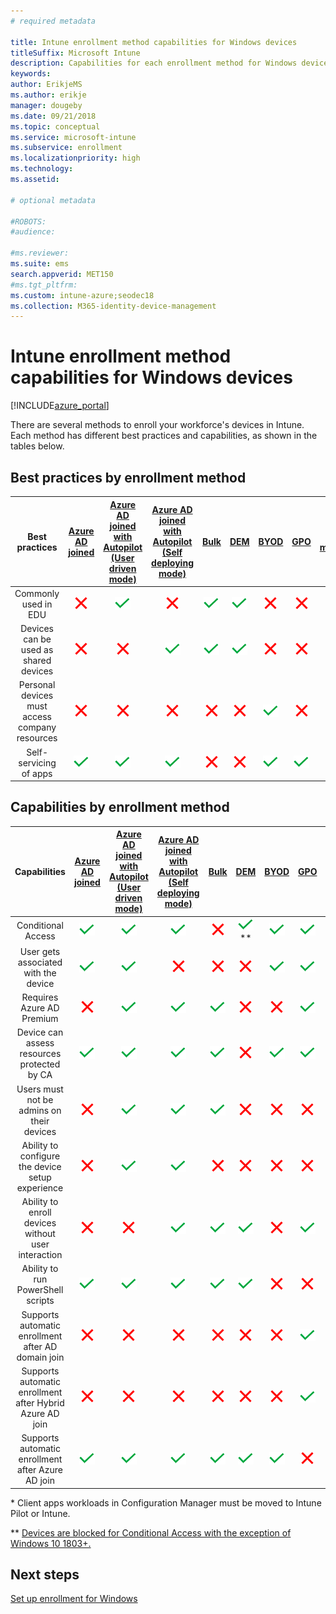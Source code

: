 ```yaml
---
# required metadata

title: Intune enrollment method capabilities for Windows devices
titleSuffix: Microsoft Intune
description: Capabilities for each enrollment method for Windows devices.
keywords:
author: ErikjeMS
ms.author: erikje
manager: dougeby
ms.date: 09/21/2018
ms.topic: conceptual
ms.service: microsoft-intune
ms.subservice: enrollment
ms.localizationpriority: high
ms.technology:
ms.assetid: 

# optional metadata

#ROBOTS:
#audience:

#ms.reviewer:
ms.suite: ems
search.appverid: MET150
#ms.tgt_pltfrm:
ms.custom: intune-azure;seodec18
ms.collection: M365-identity-device-management
---
```


# Intune enrollment method capabilities for Windows devices
[!INCLUDE[azure_portal](../includes/azure_portal.md)]

There are several methods to enroll your workforce's devices in Intune. Each method has different best practices and capabilities, as shown in the tables below.

## Best practices by enrollment method
| **Best practices** | **[Azure AD joined](windows-enroll.md#enable-windows-10-automatic-enrollment)**|**[Azure AD joined with Autopilot (User driven mode)](enrollment-autopilot.md)** |**[Azure AD joined with Autopilot (Self deploying mode)](enrollment-autopilot.md)** |**[Bulk](windows-bulk-enroll.md)**|**[DEM](device-enrollment-manager-enroll.md)** | **[BYOD](device-enrollment.md#bring-your-own-device)** | **[GPO](https://docs.microsoft.com/windows/client-management/mdm/enroll-a-windows-10-device-automatically-using-group-policy)** | **[Co-management](https://docs.microsoft.com/configmgr/core/clients/manage/co-management-overview)** |
|:---:|:---:|:---:|:---:|:---:|:---:|:---:|:---:|:---:|
|Commonly used in EDU|![X](./media/enrollment-method-capab/xmark.png)|![Checkmark](./media/enrollment-method-capab/checkmark.png)|![X](./media/enrollment-method-capab/xmark.png)|![Checkmark](./media/enrollment-method-capab/checkmark.png)|![Checkmark](./media/enrollment-method-capab/checkmark.png)|![X](./media/enrollment-method-capab/xmark.png)|![X](./media/enrollment-method-capab/xmark.png)|![X](./media/enrollment-method-capab/xmark.png)|
|Devices can be used as shared devices|![X](./media/enrollment-method-capab/xmark.png)|![X](./media/enrollment-method-capab/xmark.png)|![Checkmark](./media/enrollment-method-capab/checkmark.png)|![Checkmark](./media/enrollment-method-capab/checkmark.png)|![Checkmark](./media/enrollment-method-capab/checkmark.png)|![X](./media/enrollment-method-capab/xmark.png)|![X](./media/enrollment-method-capab/xmark.png)|![X](./media/enrollment-method-capab/xmark.png)|
|Personal devices must access company resources|![X](./media/enrollment-method-capab/xmark.png)|![X](./media/enrollment-method-capab/xmark.png)|![X](./media/enrollment-method-capab/xmark.png)|![X](./media/enrollment-method-capab/xmark.png)|![X](./media/enrollment-method-capab/xmark.png)|![Checkmark](./media/enrollment-method-capab/checkmark.png)|![X](./media/enrollment-method-capab/xmark.png)|![X](./media/enrollment-method-capab/xmark.png)|
|Self-servicing of apps|![Checkmark](./media/enrollment-method-capab/checkmark.png)|![Checkmark](./media/enrollment-method-capab/checkmark.png)|![Checkmark](./media/enrollment-method-capab/checkmark.png)|![X](./media/enrollment-method-capab/xmark.png)|![X](./media/enrollment-method-capab/xmark.png)|![Checkmark](./media/enrollment-method-capab/checkmark.png)|![Checkmark](./media/enrollment-method-capab/checkmark.png)|![Checkmark](./media/enrollment-method-capab/checkmark.png)|

## Capabilities by enrollment method

| **Capabilities** | **[Azure AD joined](windows-enroll.md#enable-windows-10-automatic-enrollment)**|**[Azure AD joined with Autopilot (User driven mode)](enrollment-autopilot.md)** |**[Azure AD joined with Autopilot (Self deploying mode)](enrollment-autopilot.md)** |**[Bulk](windows-bulk-enroll.md)**|**[DEM](device-enrollment-manager-enroll.md)** | **[BYOD](device-enrollment.md#bring-your-own-device)** | **[GPO](https://docs.microsoft.com/windows/client-management/mdm/enroll-a-windows-10-device-automatically-using-group-policy)** | **[Co-management](https://docs.microsoft.com/configmgr/core/clients/manage/co-management-overview)** |
|:---:|:---:|:---:|:---:|:---:|:---:|:---:|:---:|:---:|
|Conditional Access                                      |![Checkmark](./media/enrollment-method-capab/checkmark.png)|![Checkmark](./media/enrollment-method-capab/checkmark.png)|![Checkmark](./media/enrollment-method-capab/checkmark.png)|![X](./media/enrollment-method-capab/xmark.png)|![Checkmark](./media/enrollment-method-capab/checkmark.png)\*\*|![Checkmark](./media/enrollment-method-capab/checkmark.png)|![Checkmark](./media/enrollment-method-capab/checkmark.png)|![Checkmark](./media/enrollment-method-capab/checkmark.png)|
|User gets associated with the device                    |![Checkmark](./media/enrollment-method-capab/checkmark.png)|![Checkmark](./media/enrollment-method-capab/checkmark.png)|![X](./media/enrollment-method-capab/xmark.png)|![X](./media/enrollment-method-capab/xmark.png)|![X](./media/enrollment-method-capab/xmark.png)|![Checkmark](./media/enrollment-method-capab/checkmark.png)|![Checkmark](./media/enrollment-method-capab/checkmark.png)|![Checkmark](./media/enrollment-method-capab/checkmark.png)|
|Requires Azure AD Premium                               |![X](./media/enrollment-method-capab/xmark.png)|![Checkmark](./media/enrollment-method-capab/checkmark.png)|![Checkmark](./media/enrollment-method-capab/checkmark.png)|![Checkmark](./media/enrollment-method-capab/checkmark.png)|![X](./media/enrollment-method-capab/xmark.png)|![X](./media/enrollment-method-capab/xmark.png)|![Checkmark](./media/enrollment-method-capab/checkmark.png)|![Checkmark](./media/enrollment-method-capab/checkmark.png)|
|Device can assess resources protected by CA             |![Checkmark](./media/enrollment-method-capab/checkmark.png)|![Checkmark](./media/enrollment-method-capab/checkmark.png)|![Checkmark](./media/enrollment-method-capab/checkmark.png)|![Checkmark](./media/enrollment-method-capab/checkmark.png)|![X](./media/enrollment-method-capab/xmark.png)|![Checkmark](./media/enrollment-method-capab/checkmark.png)|![Checkmark](./media/enrollment-method-capab/checkmark.png)|![Checkmark](./media/enrollment-method-capab/checkmark.png)|
|Users must not be admins on their devices               |![X](./media/enrollment-method-capab/xmark.png)|![Checkmark](./media/enrollment-method-capab/checkmark.png)|![Checkmark](./media/enrollment-method-capab/checkmark.png)|![Checkmark](./media/enrollment-method-capab/checkmark.png)|![X](./media/enrollment-method-capab/xmark.png)|![X](./media/enrollment-method-capab/xmark.png)|![X](./media/enrollment-method-capab/xmark.png)|![X](./media/enrollment-method-capab/xmark.png)|
|Ability to configure the device setup experience        |![X](./media/enrollment-method-capab/xmark.png)|![Checkmark](./media/enrollment-method-capab/checkmark.png)|![Checkmark](./media/enrollment-method-capab/checkmark.png)|![X](./media/enrollment-method-capab/xmark.png)|![X](./media/enrollment-method-capab/xmark.png)|![X](./media/enrollment-method-capab/xmark.png)|![X](./media/enrollment-method-capab/xmark.png)|![X](./media/enrollment-method-capab/xmark.png)|
|Ability to enroll devices without user interaction      |![X](./media/enrollment-method-capab/xmark.png)|![X](./media/enrollment-method-capab/xmark.png)|![Checkmark](./media/enrollment-method-capab/checkmark.png)|![Checkmark](./media/enrollment-method-capab/checkmark.png)|![Checkmark](./media/enrollment-method-capab/checkmark.png)|![X](./media/enrollment-method-capab/xmark.png)|![Checkmark](./media/enrollment-method-capab/checkmark.png)|![Checkmark](./media/enrollment-method-capab/checkmark.png)|
|Ability to run PowerShell scripts                       |![Checkmark](./media/enrollment-method-capab/checkmark.png)|![Checkmark](./media/enrollment-method-capab/checkmark.png)|![Checkmark](./media/enrollment-method-capab/checkmark.png)|![Checkmark](./media/enrollment-method-capab/checkmark.png)|![Checkmark](./media/enrollment-method-capab/checkmark.png)|![X](./media/enrollment-method-capab/xmark.png)|![X](./media/enrollment-method-capab/xmark.png)|![X](./media/enrollment-method-capab/checkmark.png)\*| 
|Supports automatic enrollment after AD domain join      |![X](./media/enrollment-method-capab/xmark.png)|![X](./media/enrollment-method-capab/xmark.png)|![X](./media/enrollment-method-capab/xmark.png)|![X](./media/enrollment-method-capab/xmark.png)|![X](./media/enrollment-method-capab/xmark.png)|![X](./media/enrollment-method-capab/xmark.png)|![Checkmark](./media/enrollment-method-capab/checkmark.png)|![Checkmark](./media/enrollment-method-capab/checkmark.png)|
|Supports automatic enrollment after Hybrid Azure AD join|![X](./media/enrollment-method-capab/xmark.png)|![X](./media/enrollment-method-capab/xmark.png)|![X](./media/enrollment-method-capab/xmark.png)|![X](./media/enrollment-method-capab/xmark.png)|![X](./media/enrollment-method-capab/xmark.png)|![X](./media/enrollment-method-capab/xmark.png)|![Checkmark](./media/enrollment-method-capab/checkmark.png)|![Checkmark](./media/enrollment-method-capab/checkmark.png)|
|Supports automatic enrollment after Azure AD join       |![Checkmark](./media/enrollment-method-capab/checkmark.png)|![Checkmark](./media/enrollment-method-capab/checkmark.png)|![Checkmark](./media/enrollment-method-capab/checkmark.png)|![Checkmark](./media/enrollment-method-capab/checkmark.png)|![Checkmark](./media/enrollment-method-capab/checkmark.png)|![Checkmark](./media/enrollment-method-capab/checkmark.png)|![X](./media/enrollment-method-capab/xmark.png)|![X](./media/enrollment-method-capab/xmark.png)|

\* Client apps workloads in Configuration Manager must be moved to Intune Pilot or Intune.

\** [Devices are blocked for Conditional Access with the exception of Windows 10 1803+.](device-enrollment-manager-enroll.md)

## Next steps

[Set up enrollment for Windows](windows-enroll.md)

